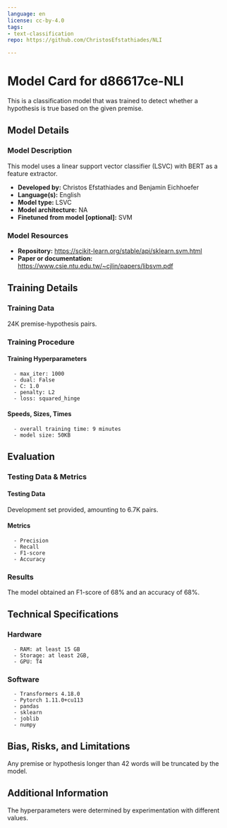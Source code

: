 ```yaml
---
language: en
license: cc-by-4.0
tags:
- text-classification
repo: https://github.com/ChristosEfstathiades/NLI

---
```


# Model Card for d86617ce-NLI

<!-- Provide a quick summary of what the model is/does. -->

This is a classification model that was trained to 
    detect whether a hypothesis is true based on the given premise.


## Model Details

### Model Description

<!-- Provide a longer summary of what this model is. -->

This model uses a linear support vector classifier (LSVC) 
    with BERT as a feature extractor.

- **Developed by:** Christos Efstathiades and Benjamin Eichhoefer
- **Language(s):** English
- **Model type:** LSVC
- **Model architecture:** NA
- **Finetuned from model [optional]:** SVM

### Model Resources

<!-- Provide links where applicable. -->

- **Repository:** https://scikit-learn.org/stable/api/sklearn.svm.html
- **Paper or documentation:** https://www.csie.ntu.edu.tw/~cjlin/papers/libsvm.pdf

## Training Details

### Training Data

<!-- This is a short stub of information on the training data that was used, and documentation related to data pre-processing or additional filtering (if applicable). -->

24K premise-hypothesis pairs.

### Training Procedure

<!-- This relates heavily to the Technical Specifications. Content here should link to that section when it is relevant to the training procedure. -->

#### Training Hyperparameters

<!-- This is a summary of the values of hyperparameters used in training the model. -->


      - max_iter: 1000
      - dual: False
      - C: 1.0
      - penalty: L2
      - loss: squared_hinge

#### Speeds, Sizes, Times

<!-- This section provides information about how roughly how long it takes to train the model and the size of the resulting model. -->


      - overall training time: 9 minutes
      - model size: 50KB

## Evaluation

<!-- This section describes the evaluation protocols and provides the results. -->

### Testing Data & Metrics

#### Testing Data

<!-- This should describe any evaluation data used (e.g., the development/validation set provided). -->

Development set provided, amounting to 6.7K pairs.

#### Metrics

<!-- These are the evaluation metrics being used. -->


      - Precision
      - Recall
      - F1-score
      - Accuracy

### Results

The model obtained an F1-score of 68% and an accuracy of 68%.

## Technical Specifications

### Hardware


      - RAM: at least 15 GB
      - Storage: at least 2GB,
      - GPU: T4

### Software


      - Transformers 4.18.0
      - Pytorch 1.11.0+cu113
      - pandas
      - sklearn
      - joblib
      - numpy

## Bias, Risks, and Limitations

<!-- This section is meant to convey both technical and sociotechnical limitations. -->

Any premise or hypothesis longer than
      42 words will be truncated by the model.

## Additional Information

<!-- Any other information that would be useful for other people to know. -->

The hyperparameters were determined by experimentation
      with different values.
